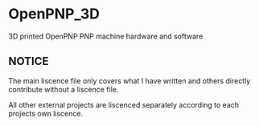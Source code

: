 # OpenPNP_3D
3D printed OpenPNP PNP machine hardware and software

## NOTICE
The main liscence file only covers what I have written and others directly contribute without a liscence file. 

All other external projects are liscenced separately according to each projects own liscence.
